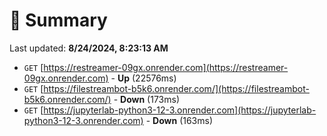 # 📖 Summary
Last updated: **8/24/2024, 8:23:13 AM**

- `GET` [https://restreamer-09gx.onrender.com](https://restreamer-09gx.onrender.com) - **Up** (22576ms)
- `GET` [https://filestreambot-b5k6.onrender.com/](https://filestreambot-b5k6.onrender.com/) - **Down** (173ms)
- `GET` [https://jupyterlab-python3-12-3.onrender.com](https://jupyterlab-python3-12-3.onrender.com) - **Down** (163ms)
